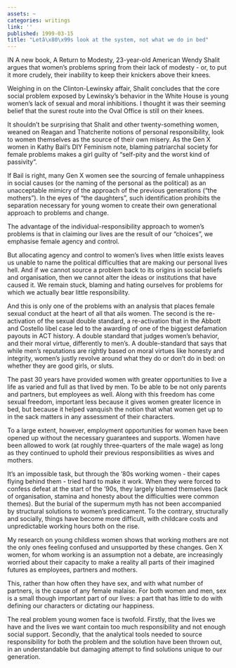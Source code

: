 ```yaml
---
assets: ~
categories: writings
link: ''
published: 1999-03-15
title: "Letâ\x80\x99s look at the system, not what we do in bed"
---
```

IN A new book, A Return to Modesty, 23-year-old American Wendy Shalit
argues that women’s problems spring from their lack of modesty - or, to
put it more crudely, their inability to keep their knickers above their
knees.

Weighing in on the Clinton-Lewinsky affair, Shalit concludes that the
core social problem exposed by Lewinsky’s behavior in the White House is
young women’s lack of sexual and moral inhibitions. I thought it was
their seeming belief that the surest route into the Oval Office is still
on their knees.

It shouldn’t be surprising that Shalit and other twenty-something women,
weaned on Reagan and Thatcherite notions of personal responsibility,
look to women themselves as the source of their own misery. As the Gen X
women in Kathy Bail’s DIY Feminism note, blaming patriarchal society for
female problems makes a girl guilty of “self-pity and the worst kind of
passivity”.

If Bail is right, many Gen X women see the sourcing of female
unhappiness in social causes (or the naming of the personal as the
political) as an unacceptable mimicry of the approach of the previous
generations (“the mothers”). In the eyes of “the daughters”, such
identification prohibits the separation necessary for young women to
create their own generational approach to problems and change.

The advantage of the individual-responsibility approach to women’s
problems is that in claiming our lives are the result of our “choices”,
we emphasise female agency and control.

But allocating agency and control to women’s lives when little exists
leaves us unable to name the political difficulties that are making our
personal lives hell. And if we cannot source a problem back to its
origins in social beliefs and organisation, then we cannot alter the
ideas or institutions that have caused it. We remain stuck, blaming and
hating ourselves for problems for which we actually bear little
responsibility.

And this is only one of the problems with an analysis that places female
sexual conduct at the heart of all that ails women. The second is the
re-activation of the sexual double standard, a re-activation that in the
Abbott and Costello libel case led to the awarding of one of the biggest
defamation payouts in ACT history. A double standard that judges women’s
behavior, and their moral virtue, differently to men’s. A
double-standard that says that while men’s reputations are rightly based
on moral virtues like honesty and integrity, women’s justly revolve
around what they do or don’t do in bed: on whether they are good girls,
or sluts.

The past 30 years have provided women with greater opportunities to live
a life as varied and full as that lived by men. To be able to be not
only parents and partners, but employees as well. Along with this
freedom has come sexual freedom, important less because it gives women
greater licence in bed, but because it helped vanquish the notion that
what women get up to in the sack matters in any assessment of their
characters.

To a large extent, however, employment opportunities for women have been
opened up without the necessary guarantees and supports. Women have been
allowed to work (at roughly three-quarters of the male wage) as long as
they continued to uphold their previous responsibilities as wives and
mothers.

It’s an impossible task, but through the ’80s working women - their
capes flying behind them - tried hard to make it work. When they were
forced to confess defeat at the start of the ’90s, they largely blamed
themselves (lack of organisation, stamina and honesty about the
difficulties were common themes). But the burial of the supermum myth
has not been accompanied by structural solutions to women’s predicament.
To the contrary, structurally and socially, things have become more
difficult, with childcare costs and unpredictable working hours both on
the rise.

My research on young childless women shows that working mothers are not
the only ones feeling confused and unsupported by these changes. Gen X
women, for whom working is an assumption not a debate, are increasingly
worried about their capacity to make a reality all parts of their
imagined futures as employees, partners and mothers.

This, rather than how often they have sex, and with what number of
partners, is the cause of any female malaise. For both women and men,
sex is a small though important part of our lives: a part that has
little to do with defining our characters or dictating our happiness.

The real problem young women face is twofold. Firstly, that the lives we
have and the lives we want contain too much responsibility and not
enough social support. Secondly, that the analytical tools needed to
source responsibility for both the problem and the solution have been
thrown out, in an understandable but damaging attempt to find solutions
unique to our generation.